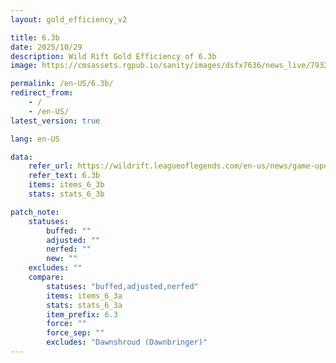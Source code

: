 ```yaml
---
layout: gold_efficiency_v2

title: 6.3b
date: 2025/10/29
description: Wild Rift Gold Efficiency of 6.3b
image: https://cmsassets.rgpub.io/sanity/images/dsfx7636/news_live/7932c0cb084597791e3d809304bfd33aec3a5466-1920x1080.jpg?w=1200&h=630&fm=webp&fit=crop&crop=center

permalink: /en-US/6.3b/
redirect_from:
    - /
    - /en-US/
latest_version: true

lang: en-US

data:
    refer_url: https://wildrift.leagueoflegends.com/en-us/news/game-updates/wild-rift-patch-notes-6-3b/
    refer_text: 6.3b
    items: items_6_3b
    stats: stats_6_3b

patch_note:
    statuses:
        buffed: ""
        adjusted: ""
        nerfed: ""
        new: ""
    excludes: ""
    compare:
        statuses: "buffed,adjusted,nerfed"
        items: items_6_3a
        stats: stats_6_3a
        item_prefix: 6.3
        force: ""
        force_sep: ""
        excludes: "Dawnshroud (Dawnbringer)"
---
```

